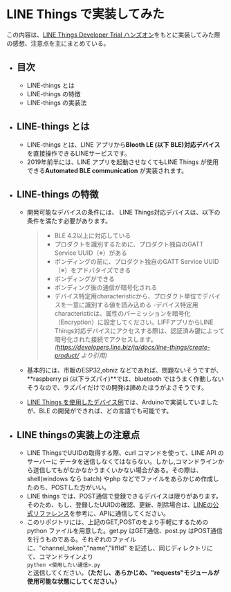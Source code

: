 # LINE Things で実装してみた
この内容は、[LINE Things Developer Trial ハンズオン](https://qiita.com/hktechno/items/bb83cc898c75819b2664)をもとに実装してみた際の感想、注意点を主にまとめている。
- ## 目次
    - LINE-things とは
    - LINE-things の特徴
    - LINE-things の実装法
- ## LINE-things とは
    - LINE-things とは、LINE アプリから**Blooth LE (以下 BLE)対応デバイス**を直接操作できるLINEサービスです。
    - 2019年前半には、LINE アプリを起動させなくてもLINE Things が使用できる**Automated BLE communication** が実装されます。
    
- ## LINE-things の特徴
    - 開発可能なデバイスの条件には、
    LINE Things対応デバイスは、以下の条件を満たす必要があります。
        >- BLE 4.2以上に対応している
        >- プロダクトを識別するために、プロダクト独自のGATT Service UUID（※）がある
        >- ボンディングの前に、プロダクト独自のGATT Service UUID（※）をアドバタイズできる
        >- ボンディングができる
        >- ボンディング後の通信が暗号化される
        >- デバイス特定用characteristicから、プロダクト単位でデバイスを一意に識別する値を読み込める
        >-デバイス特定用characteristicは、属性のパーミッションを暗号化（Encryption）に設定してください。LIFFアプリからLINE Things対応デバイスにアクセスする際は、認証済み鍵によって暗号化された接続でアクセスします。*(https://developers.line.biz/ja/docs/line-things/create-product/ より引用)*

    - 基本的には、市販のESP32,obniz などであれば、問題ないそうですが、**raspberry pi (以下ラズパイ)**では、bluetooth ではうまく作動しないそうなので、ラズパイだけでの開発は諦めたほうがよさそうです。
    - [LINE Things を使用したデバイス例](https://qiita.com/hktechno/items/bb83cc898c75819b2664#line-things-%E3%82%92%E4%BD%BF%E3%81%A3%E3%81%9F%E3%83%87%E3%83%90%E3%82%A4%E3%82%B9%E3%81%AE%E4%BD%9C%E4%BE%8B)では、Arduinoで実装していましたが、BLE の開発ができれば、どの言語でも可能です。

- ## LINE thingsの実装上の注意点
    - LINE ThingsでUUIDの取得する際、curl コマンドを使って、LINE API のサーバーに データを送信しなくてはならない。しかし,コマンドラインから送信してもがなかなかうまくいかない場合がある。その際は、shell(windows なら batch) やphp などでファイルをあらかじめ作成したのち、POSTした方がいい。
    - LINE things では、POST通信で登録できるデバイスは限りがあります。そのため、もし、登録したUUIDの確認、更新、削除場合は、[LINEの公式リファレンス](https://developers.line.biz/ja/reference/line-things/#get-product-id-and-psdi)を参考に、APIに通信してください。
    - このリポジトリには、上記のGET,POSTのをより手軽にするためのpython ファイルを用意した。get.py はGET通信、post.py はPOST通信を行うものである。それぞれのファイルに、"channel_token","name","liffId" を記述し、同じディレクトリにて、コマンドラインより<br>
    `python <使用したい通信>.py`<br>と送信してください。**（ただし、あらかじめ、"requests"モジュールが使用可能な状態にしてください。）**